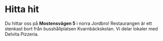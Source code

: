 # Hitta hit
Du hittar oss på **Mostensvägen 5** i norra Jordbro! Restaurangen är ett
stenkast bort från busshållplatsen Kvarnbäckskolan. Vi delar lokaler med
Delvita Pizzeria.
